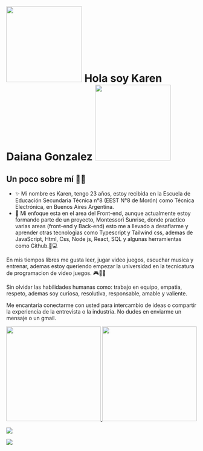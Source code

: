 # <img src="https://media.tenor.com/fYg91qBpDdgAAAAi/bongo-cat-transparent.gif" width="200px"> Hola soy Karen Daiana Gonzalez <img src="https://www.gifsanimados.org/data/media/56/computadora-y-ordenador-imagen-animada-0003.gif" width="200px">

## Un poco sobre mí 👱‍♀️ 

- ✨ Mi nombre es Karen, tengo 23 años, estoy recibida en la Escuela de Educación Secundaria Técnica n°8 (EEST N°8 de Morón) como Técnica Electrónica, en Buenos Aires Argentina.
- 🌺 Mi enfoque esta en el area del Front-end, aunque actualmente estoy formando parte de un proyecto, Montessori Sunrise, donde practico varias areas (front-end y Back-end) esto me a llevado a desafiarme y aprender otras tecnologias como Typescript y Tailwind css, ademas de JavaScript, Html, Css, Node js, React, SQL y algunas herramientas como Github.💪💻

En mis tiempos libres me gusta leer, jugar video juegos, escuchar musica y entrenar, ademas estoy queriendo empezar la universidad en la tecnicatura de programacion de video juegos. 🎮🎵📒

Sin olvidar las habilidades humanas como: trabajo en equipo, empatia, respeto, ademas soy curiosa, resolutiva, responsable, amable y valiente.

Me encantaria conectarme con usted para intercambio de ideas o compartir la experiencia de la entrevista o la industria. No dudes en enviarme un mensaje o un gmail.

<a href="https://https://github.com/karenGonza"><img height="250em" src="https://github-readme-stats.vercel.app/api/top-langs/?username=karenGonza&layout=compact&langs_count=7&theme=dracula"/>
<img height="250em" src="https://github-readme-stats.vercel.app/api?username=karenGonza&show_icons=true&theme=radical"/>


<div>
<a> <img src="https://media1.giphy.com/media/dpKpG3bNPqvUrODgFH/giphy.gif"></img> </a> 

<a> <img src="https://media3.giphy.com/media/nsJc8rKH9QFBdjUrAB/giphy.gif"></img> </a>
</div>
